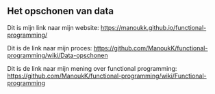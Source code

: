 ## Het opschonen van data

Dit is mijn link naar mijn website: https://manoukk.github.io/functional-programming/

Dit is de link naar mijn proces: https://github.com/ManoukK/functional-programming/wiki/Data-opschonen

Dit is de link naar mijn mening over functional programming: https://github.com/ManoukK/functional-programming/wiki/Functional-programming
